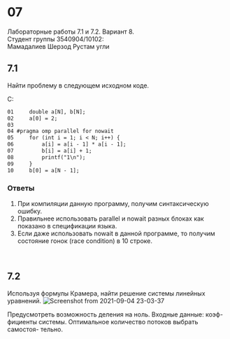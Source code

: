 # 07
Лабораторные работы 7.1 и 7.2. Вариант 8.<br>
Студент группы 3540904/10102:<br>
Мамадалиев Шерзод Рустам угли

## 7.1
Найти проблему в следующем исходном коде.

C:
```txt
01     double a[N], b[N];
02     a[0] = 2;
03
04 #pragma omp parallel for nowait
05     for (int i = 1; i < N; i++) {
06         a[i] = a[i - 1] * a[i - 1];
07         b[i] = a[i] + 1;
08         printf("1\n");
09     }
10     b[0] = a[N - 1];
```

### Ответы
1. При компиляции данную программу, получим синтаксическую ошибку.
2. Правильнее использовать parallel и nowait разных блоках как показано в спецификации языка.
3. Если даже использовать nowait в данной программе, то получим состояние гонок (race condition) в 10 строке.
<br>

## 7.2
Используя формулы Крамера, найти решение системы линейных
уравнений.
![Screenshot from 2021-09-04 23-03-37](https://user-images.githubusercontent.com/32206555/133014569-885eac2f-fffa-4cb7-876e-b88ba3e4f90c.png)

Предусмотреть возможность деления на ноль. Входные данные: коэф-
фициенты системы. Оптимальное количество потоков выбрать самостоя-
тельно.
